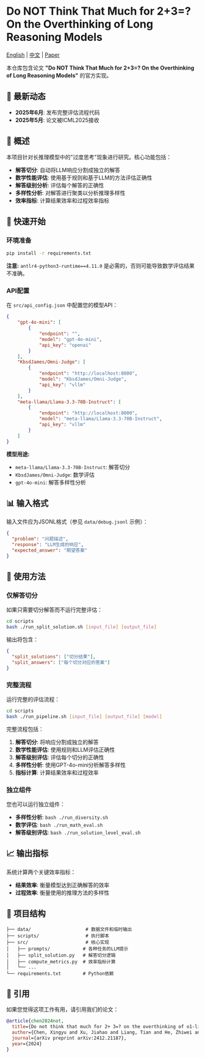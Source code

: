 # Do NOT Think That Much for 2+3=? On the Overthinking of Long Reasoning Models

[English](readme.md) | [中文](#2-3-不要想太多长推理模型的过度思考问题) | [Paper](https://arxiv.org/abs/2412.21187)

本仓库包含论文 **"Do NOT Think That Much for 2+3=? On the Overthinking of Long Reasoning Models"** 的官方实现。

## 📰 最新动态

- **2025年6月**: 发布完整评估流程代码
- **2025年5月**: 论文被ICML2025接收 

## 🎯 概述

本项目针对长推理模型中的"过度思考"现象进行研究。核心功能包括：

- **解答切分**: 自动将LLM响应分割成独立的解答
- **数学性能评估**: 使用基于规则和基于LLM的方法评估正确性
- **解答级别分析**: 评估每个解答的正确性
- **多样性分析**: 对解答进行聚类以分析推理多样性
- **效率指标**: 计算结果效率和过程效率指标

## 🚀 快速开始

### 环境准备

```bash
pip install -r requirements.txt
```

**注意:** `antlr4-python3-runtime==4.11.0` 是必需的，否则可能导致数学评估结果不准确。

### API配置

在 `src/api_config.json` 中配置您的模型API：

```json
{
    "gpt-4o-mini": [
        {
            "endpoint": "",
            "model": "gpt-4o-mini",
            "api_key": "openai"
        }
    ],
    "KbsdJames/Omni-Judge": [
        {
            "endpoint": "http://localhost:8000",
            "model": "KbsdJames/Omni-Judge",
            "api_key": "vllm"
        }
    ],
    "meta-llama/Llama-3.3-70B-Instruct": [
        {
            "endpoint": "http://localhost:8000",
            "model": "meta-llama/Llama-3.3-70B-Instruct",
            "api_key": "vllm"
        }
    ]
}
```

**模型用途:**

- `meta-llama/Llama-3.3-70B-Instruct`: 解答切分
- `KbsdJames/Omni-Judge`: 数学评估
- `gpt-4o-mini`: 解答多样性分析

## 📊 输入格式

输入文件应为JSONL格式（参见 `data/debug.jsonl` 示例）：

```json
{
  "problem": "问题描述",
  "response": "LLM生成的响应",
  "expected_answer": "期望答案"
}
```

## 🔧 使用方法

### 仅解答切分

如果只需要切分解答而不运行完整评估：

```bash
cd scripts
bash ./run_split_solution.sh [input_file] [output_file]
```

输出将包含：

```json
{
  "split_solutions": ["切分结果"],
  "split_answers": ["每个切分对应的答案"]
}
```

### 完整流程

运行完整的评估流程：

```bash
cd scripts
bash ./run_pipeline.sh [input_file] [output_file] [model]
```

完整流程包括：

1. **解答切分**: 将响应分割成独立的解答
2. **数学性能评估**: 使用规则和LLM评估正确性
3. **解答级别评估**: 评估每个切分的正确性
4. **多样性分析**: 使用GPT-4o-mini分析解答多样性
5. **指标计算**: 计算结果效率和过程效率

### 独立组件

您也可以运行独立组件：

- **多样性分析**: `bash ./run_diversity.sh`
- **数学评估**: `bash ./run_math_eval.sh`
- **解答级别评估**: `bash ./run_solution_level_eval.sh`

## 📈 输出指标

系统计算两个关键效率指标：

- **结果效率**: 衡量模型达到正确解答的效率
- **过程效率**: 衡量使用的推理方法的多样性

## 📁 项目结构

```
├── data/                    # 数据文件和临时输出
├── scripts/                 # 执行脚本
├── src/                     # 核心实现
│   ├── prompts/            # 各种任务的LLM提示
│   ├── split_solution.py   # 解答切分逻辑
│   ├── compute_metrics.py  # 效率指标计算
│   └── ...
└── requirements.txt        # Python依赖
```

## 🤝 引用

如果您觉得这项工作有用，请引用我们的论文：

```bibtex
@article{chen2024not,
  title={Do not think that much for 2+ 3=? on the overthinking of o1-like llms},
  author={Chen, Xingyu and Xu, Jiahao and Liang, Tian and He, Zhiwei and Pang, Jianhui and Yu, Dian and Song, Linfeng and Liu, Qiuzhi and Zhou, Mengfei and Zhang, Zhuosheng and others},
  journal={arXiv preprint arXiv:2412.21187},
  year={2024}
}
```

